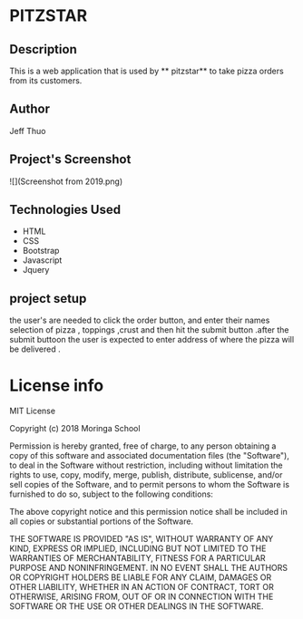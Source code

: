 # PITZSTAR

## Description

This is a web application that is used by ** pitzstar** to take pizza orders from its customers.

## Author
Jeff Thuo

## Project's Screenshot
![](Screenshot from 2019.png)

## Technologies Used

* HTML
* CSS
* Bootstrap
* Javascript
* Jquery

## project setup

the user's are needed to click the order button,
and  enter their names selection of pizza , toppings ,crust and then hit the 
submit button .after the submit buttoon the user is expected to enter address of where the pizza will be delivered .
# License info
MIT License

Copyright (c) 2018 Moringa School

Permission is hereby granted, free of charge, to any person obtaining a copy
of this software and associated documentation files (the "Software"), to deal
in the Software without restriction, including without limitation the rights
to use, copy, modify, merge, publish, distribute, sublicense, and/or sell
copies of the Software, and to permit persons to whom the Software is
furnished to do so, subject to the following conditions:

The above copyright notice and this permission notice shall be included in all
copies or substantial portions of the Software.

THE SOFTWARE IS PROVIDED "AS IS", WITHOUT WARRANTY OF ANY KIND, EXPRESS OR
IMPLIED, INCLUDING BUT NOT LIMITED TO THE WARRANTIES OF MERCHANTABILITY,
FITNESS FOR A PARTICULAR PURPOSE AND NONINFRINGEMENT. IN NO EVENT SHALL THE
AUTHORS OR COPYRIGHT HOLDERS BE LIABLE FOR ANY CLAIM, DAMAGES OR OTHER
LIABILITY, WHETHER IN AN ACTION OF CONTRACT, TORT OR OTHERWISE, ARISING FROM,
OUT OF OR IN CONNECTION WITH THE SOFTWARE OR THE USE OR OTHER DEALINGS IN THE
SOFTWARE.

